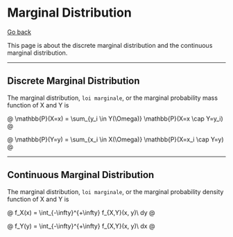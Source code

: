 # Marginal Distribution

[Go back](..#joint-probability)

This page is about the discrete marginal distribution and the continuous marginal distribution.

<hr class="sl">

## Discrete Marginal Distribution

The marginal distribution, `loi marginale`, or the marginal probability mass function of X and Y is

@
\mathbb{P}(X=x) =
\sum_{y_i \in Y(\Omega)}
\mathbb{P}(X=x \cap Y=y_i)
@

@
\mathbb{P}(Y=y) =
\sum_{x_i \in X(\Omega)}
\mathbb{P}(X=x_i \cap Y=y)
@

<hr class="sr">

## Continuous Marginal Distribution

The marginal distribution, `loi marginale`, or the marginal probability density function of X and Y is

@
f_X(x) = \int_{-\infty}^{+\infty} f_{X,Y}(x, y)\ dy
@

@
f_Y(y) = \int_{-\infty}^{+\infty} f_{X,Y}(x, y)\ dx
@